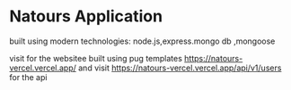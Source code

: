 # Natours Application

built using modern technologies: node.js,express.mongo db ,mongoose

visit for the websitee built using pug templates https://natours-vercel.vercel.app/
and visit https://natours-vercel.vercel.app/api/v1/users for the api
